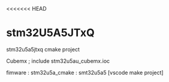 <<<<<<< HEAD
# stm32U5A5JTxQ
stm32u5a5jtxq cmake project

Cubemx ; include stm32u5au_cubemx.ioc

fimware : stm32u5a_cmake : smt32u5a5 [vscode make project]


